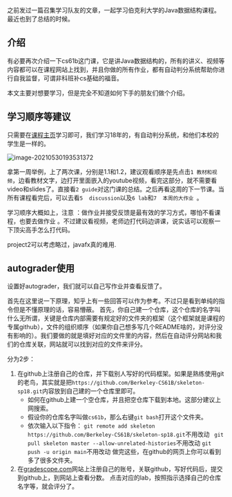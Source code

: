 之前发过一篇召集学习队友的文章，一起学习伯克利大学的Java数据结构课程。最近也到了总结的时候。

##  介绍

有必要再次介绍一下cs61b这门课，它是讲Java数据结构的，所有的讲义、视频等内容都可以在课程网站上找到，并且你做的所有作业，都有自动判分系统帮助你进行自我监督，可谓非科班补cs基础的福音。

本文主要对想要学习，但是完全不知道如何下手的朋友们做个介绍。

##  学习顺序等建议

只需要在[课程主页](https://sp18.datastructur.es/)学习即可，我们学习18年的，有自动判分系统，和他们本校的学生是一样的。

![image-20210530193531372](https://gitee.com/umecjf/figures/raw/master/image-20210530193531372.png)

拿第一周举例，上了两次课，分别是1.1和1.2，建议观看顺序是先点击`1 教材和视频`，边看教材文字，边打开里面嵌入的youtube视频，看完这部分，就不需要看video和slides了。直接看`2 guide`对这门课的总结。之后再看这周的下一节课。当所有课程看完后，可以去看`5  discussion`以及`6 lab`和`7  本周的大作业 `。

学习顺序大概如上，注意 ：做作业并接受反馈是最有效的学习方式，哪怕不看课程，也要去做作业 。不过建议看视频，老师边打代码边讲课，说实话可以观察一下顶尖高手怎么打代码。

project2可以考虑略过，javafx真的难用.

## autograder使用

设置好autograder，我们就可以自己写作业并查看反馈了。

首先在这里说一下原理，知乎上有一些回答可以作为参考。不过只是看到单纯的指令但是不懂原理的话，容易懵蔽。
首先，你自己建一个仓库，这个仓库的名字叫什么无所谓，关键是仓库内部需要有规定好的文件夹的框架（这个框架就是课程的专属github），文件的组织顺序（如果你自己想多写几个README啥的，对评分没有影响的）。我们要做的就是填好对应的文件里的内容，然后在自动评分网站和我们的仓库关联，网站就可以找到对应的文件来评分。

分为2步：
1. 在github上注册自己的仓库，并下载别人写好的代码框架。如果是熟练使用git的老鸟，其实就是把`https://github.com/Berkeley-CS61B/skeleton-sp18.git`内容放到自己建的一个仓库里即可。
    - 如何在github上建一个空仓库，并且把空仓库下载到本地。这部分建议上网搜索。
    - 假设你的仓库名字叫做`cs61b`，那么右键`git bash`打开这个文件夹。
    - 依次输入以下指令：
        `git remote add skeleton https://github.com/Berkeley-CS61B/skeleton-sp18.git`不用改动
        ` git pull skeleton master --allow-unrelated-histories`不用改动
        `git push -u origin main`不用改动
    做完这些，在github的网页上你可以看到多了很多文件夹。
2. 在[gradescope.com](https://gradescope.com/)网站上注册自己的账号，关联github，写好代码后，提交到github上，到网站上查看分数。
    点击对应的lab，按照指示选择自己的仓库名字等，就会评分了。